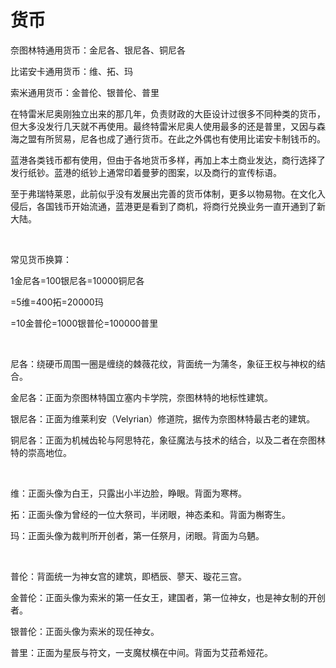 # 货币

奈图林特通用货币：金尼各、银尼各、铜尼各

比诺安卡通用货币：维、拓、玛

索米通用货币：金普伦、银普伦、普里

在特雷米尼奥刚独立出来的那几年，负责财政的大臣设计过很多不同种类的货币，但大多没发行几天就不再使用。最终特雷米尼奥人使用最多的还是普里，又因与森海之盟有所贸易，尼各也成了通行货币。在此之外偶也有使用比诺安卡制钱币的。

蓝港各类钱币都有使用，但由于各地货币多样，再加上本土商业发达，商行选择了发行纸钞。蓝港的纸钞上通常印着曼萝的图案，以及商行的宣传标语。

至于弗瑞特莱恩，此前似乎没有发展出完善的货币体制，更多以物易物。在文化入侵后，各国钱币开始流通，蓝港更是看到了商机，将商行兑换业务一直开通到了新大陆。

<br>

常见货币换算：

1金尼各=100银尼各=10000铜尼各

=5维=400拓=20000玛

=10金普伦=1000银普伦=100000普里

<br>

尼各：绕硬币周围一圈是缠绕的棘薇花纹，背面统一为蒲冬，象征王权与神权的结合。

金尼各：正面为奈图林特国立塞内卡学院，奈图林特的地标性建筑。

银尼各：正面为维莱利安（Velyrian）修道院，据传为奈图林特最古老的建筑。

铜尼各：正面为机械齿轮与阿思特花，象征魔法与技术的结合，以及二者在奈图林特的崇高地位。

<br>

维：正面头像为白王，只露出小半边脸，睁眼。背面为寒梣。

拓：正面头像为曾经的一位大祭司，半闭眼，神态柔和。背面为槲寄生。

玛：正面头像为裁判所开创者，第一任祭月，闭眼。背面为乌魉。

<br>

普伦：背面统一为神女宫的建筑，即栖辰、蓼天、璇花三宫。

金普伦：正面头像为索米的第一任女王，建国者，第一位神女，也是神女制的开创者。

银普伦：正面头像为索米的现任神女。

普里：正面为星辰与符文，一支魔杖横在中间。背面为艾菈希娅花。

<br>
<br>
